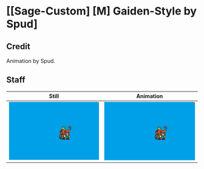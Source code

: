 # [\[Sage-Custom\] \[M\] Gaiden-Style by Spud]

## Credit

Animation by Spud.

## Staff

| Still | Animation |
| :---: | :-------: |
| ![Staff still](./Staff_000.png) | ![Staff animation](./Staff.gif) |
